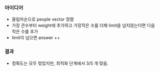 ### 아이디어
  - 올림차순으로 people vector 정렬
  - 가장 큰수부터 weight에 추가하고 가장작은 수를 더해 limit을 넘지않는다면 다음 작은 수를 추가
  - limit이 넘으면 answer ++

### 결과
  - 정확도는 모두 맞았지만, 최적화 단계에서 3/5 개 맞음.
